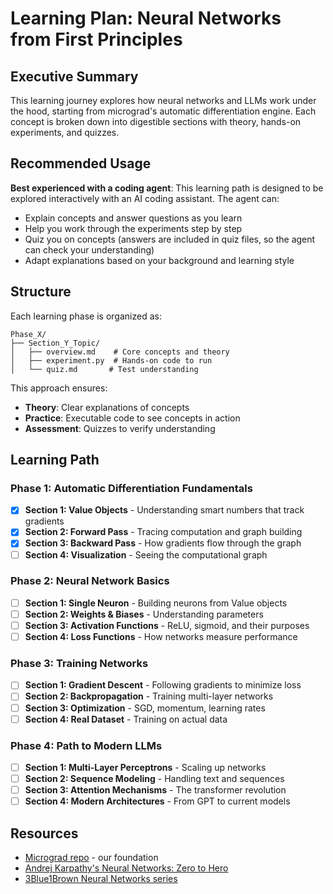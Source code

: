 # Learning Plan: Neural Networks from First Principles

## Executive Summary

This learning journey explores how neural networks and LLMs work under the hood, starting from micrograd's automatic differentiation engine. Each concept is broken down into digestible sections with theory, hands-on experiments, and quizzes.

## Recommended Usage

**Best experienced with a coding agent**: This learning path is designed to be explored interactively with an AI coding assistant. The agent can:
- Explain concepts and answer questions as you learn
- Help you work through the experiments step by step  
- Quiz you on concepts (answers are included in quiz files, so the agent can check your understanding)
- Adapt explanations based on your background and learning style

## Structure

Each learning phase is organized as:
```
Phase_X/
├── Section_Y_Topic/
│   ├── overview.md    # Core concepts and theory
│   ├── experiment.py  # Hands-on code to run
│   └── quiz.md       # Test understanding
```

This approach ensures:
- **Theory**: Clear explanations of concepts
- **Practice**: Executable code to see concepts in action  
- **Assessment**: Quizzes to verify understanding

## Learning Path

### Phase 1: Automatic Differentiation Fundamentals
- [x] **Section 1: Value Objects** - Understanding smart numbers that track gradients
- [x] **Section 2: Forward Pass** - Tracing computation and graph building
- [x] **Section 3: Backward Pass** - How gradients flow through the graph
- [ ] **Section 4: Visualization** - Seeing the computational graph

### Phase 2: Neural Network Basics
- [ ] **Section 1: Single Neuron** - Building neurons from Value objects
- [ ] **Section 2: Weights & Biases** - Understanding parameters
- [ ] **Section 3: Activation Functions** - ReLU, sigmoid, and their purposes
- [ ] **Section 4: Loss Functions** - How networks measure performance

### Phase 3: Training Networks
- [ ] **Section 1: Gradient Descent** - Following gradients to minimize loss
- [ ] **Section 2: Backpropagation** - Training multi-layer networks
- [ ] **Section 3: Optimization** - SGD, momentum, learning rates
- [ ] **Section 4: Real Dataset** - Training on actual data

### Phase 4: Path to Modern LLMs
- [ ] **Section 1: Multi-Layer Perceptrons** - Scaling up networks
- [ ] **Section 2: Sequence Modeling** - Handling text and sequences
- [ ] **Section 3: Attention Mechanisms** - The transformer revolution
- [ ] **Section 4: Modern Architectures** - From GPT to current models

## Resources
- [Micrograd repo](https://github.com/karpathy/micrograd) - our foundation
- [Andrej Karpathy's Neural Networks: Zero to Hero](https://www.youtube.com/playlist?list=PLAqhIrjkxbuWI23v9cThsA9GvCAUhRvKZ)
- [3Blue1Brown Neural Networks series](https://www.youtube.com/playlist?list=PLZHQObOWTQDNU6R1_67000Dx_ZCJB-3pi)
